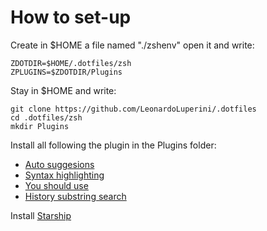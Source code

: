 # How to set-up

Create in $HOME a file named "./zshenv" open it and write:

    ZDOTDIR=$HOME/.dotfiles/zsh
    ZPLUGINS=$ZDOTDIR/Plugins

Stay in $HOME and write:

    git clone https://github.com/LeonardoLuperini/.dotfiles
    cd .dotfiles/zsh
    mkdir Plugins

Install all following the plugin in the Plugins folder:

- [Auto suggesions](https://github.com/zsh-users/zsh-autosuggestions)
- [Syntax highlighting](https://github.com/zsh-users/zsh-syntax-highlighting)
- [You should use](https://github.com/MichaelAquilina/zsh-you-should-use)
- [History substring search](https://github.com/zsh-users/zsh-history-substring-search/blob/master/zsh-history-substring-search.zsh)

Install [Starship](https://starship.rs/guide/#%F0%9F%9A%80-installation)
